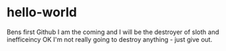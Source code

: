 # hello-world
Bens first Github
I am the coming and I will be the destroyer of sloth and inefficeincy
OK I'm not really going to destroy anything - just give out.
